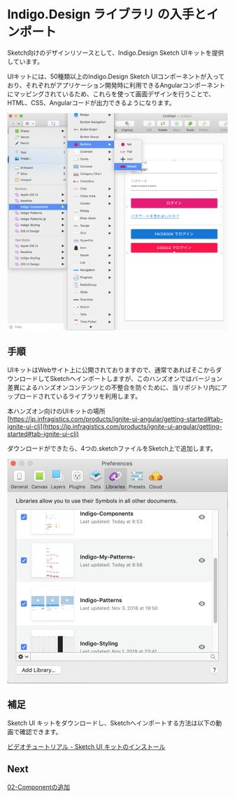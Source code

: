 # Indigo.Design ライブラリ の入手とインポート

Sketch向けのデザインリソースとして、Indigo.Design Sketch UIキットを提供しています。

UIキットには、50種類以上のIndigo.Design Sketch UIコンポーネントが入っており、それぞれがアプリケーション開発時に利用できるAngularコンポーネントにマッピングされているため、これらを使って画面デザインを行うことで、HTML、CSS、Angularコードが出力できるようになります。

![](assets/01-01.png)

## 手順
UIキットはWebサイト上に公開されておりますので、通常であればそこからダウンロードしてSketchへインポートしますが、このハンズオンではバージョン差異によるハンズオンコンテンツとの不整合を防ぐために、当リポジトリ内にアップロードされているライブラリを利用します。

本ハンズオン向けのUIキットの場所<br>
[https://jp.infragistics.com/products/ignite-ui-angular/getting-started#tab-ignite-ui-cli](https://jp.infragistics.com/products/ignite-ui-angular/getting-started#tab-ignite-ui-cli)

ダウンロードができたら、4つの.sketchファイルをSketch上で追加します。

![](assets/01-02.png)

## 補足

Sketch UI キットをダウンロードし、Sketchへインポートする方法は以下の動画で確認できます。

[ビデオチュートリアル - Sketch UI キットのインストール](https://www.youtube.com/watch?v=dfAXbGwJ07s&feature=youtu.be)

## Next

[02-Componentの追加](02-Componentの追加.md)
